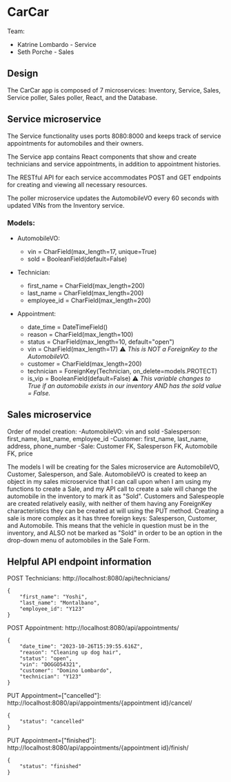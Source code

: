 # CarCar

Team:

* Katrine Lombardo - Service
* Seth Porche - Sales

## Design

The CarCar app is composed of 7 microservices: Inventory, Service, Sales, Service poller, Sales poller, React, and the Database.


## Service microservice

The Service functionality uses ports 8080:8000 and keeps track of service appointments for automobiles and their owners.

The Service app contains React components that show and create technicians and service appointments, in addition to appointment histories.

The RESTful API for each service accommodates POST and GET endpoints for creating and viewing all necessary resources.

The poller microservice updates the AutomobileVO every 60 seconds with updated VINs from the Inventory service.

### Models:
* AutomobileVO:
    * vin = CharField(max_length=17, unique=True)
    * sold = BooleanField(default=False)

* Technician:
    * first_name = CharField(max_length=200)
    * last_name = CharField(max_length=200)
    * employee_id = CharField(max_length=200)

* Appointment:
    * date_time = DateTimeField()
    * reason = CharField(max_length=100)
    * status = CharField(max_length=10, default="open")
    * vin = CharField(max_length=17)
        :warning:  _This is NOT a ForeignKey to the AutomobileVO._
    * customer = CharField(max_length=200)
    * technician = ForeignKey(Technician, on_delete=models.PROTECT)
    * is_vip = BooleanField(default=False)
        :warning: _This variable changes to True if an automobile exists in our inventory AND has the sold value = False._



## Sales microservice

Order of model creation:
-AutomobileVO: vin and sold
-Salesperson: first_name, last_name, employee_id
-Customer: first_name, last_name, address, phone_number
-Sale: Customer FK, Salesperson FK, Automobile FK, price

The models I will be creating for the Sales microservice are AutomobileVO, Customer, Salesperson, and Sale. AutomobileVO is created to keep an object in my sales microservice that I can call upon when I am using my functions to create a Sale, and my API call to create a sale will change the automobile in the inventory to mark it as "Sold". Customers and Salespeople are created relatively easily, with neither of them having any ForeignKey characteristics they can be created at will using the PUT method. Creating a sale is more complex as it has three foreign keys: Salesperson, Customer, and Automobile. This means that the vehicle in question must be in the inventory, and ALSO not be marked as "Sold" in order to be an option in the drop-down menu of automobiles in the Sale Form.


## Helpful API endpoint information

POST Technicians: http://localhost:8080/api/technicians/
```
{
	"first_name": "Yoshi",
	"last_name": "Montalbano",
	"employee_id": "Y123"
}
```

POST Appointment: http://localhost:8080/api/appointments/
```
{
	"date_time": "2023-10-26T15:39:55.616Z",
	"reason": "Cleaning up dog hair",
	"status": "open",
	"vin": "DOGGO54321",
	"customer": "Domino Lombardo",
	"technician": "Y123"
}
```
PUT Appointment=["cancelled"]: http://localhost:8080/api/appointments/{appointment id}/cancel/
```
{
	"status": "cancelled"
}
```
PUT Appointment=["finished"]: http://localhost:8080/api/appointments/{appointment id}/finish/
```
{
	"status": "finished"
}
```
